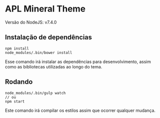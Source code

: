 # APL Mineral Theme

Versão do NodeJS: v7.4.0

## Instalação de dependências
```
npm install
node_modules/.bin/bower install
```
Esse comando irá instalar as dependências para desenvolvimento, assim como as bibliotecas utilizadas ao longo do tema.


## Rodando
```
node_modules/.bin/gulp watch
// ou
npm start
```
Este comando irá compilar os estilos assim que ocorrer qualquer mudança.
